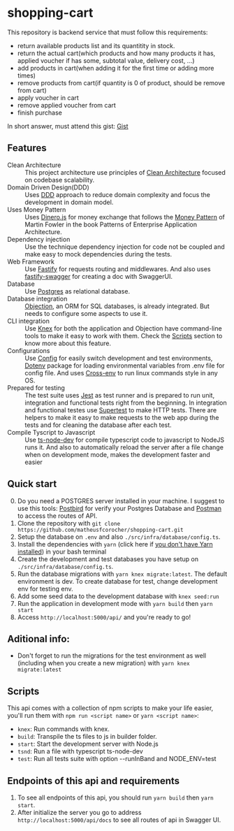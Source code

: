 # shopping-cart

This repository is backend service that must follow this requirements:

* return available products list and its quantitity in stock.
* return the actual cart(which products and how many products it has, applied voucher if has some, subtotal value, delivery cost, ...)
* add products in cart(when adding it for the first time or adding more times)
* remove products from cart(if quantity is 0 of product, should be remove from cart)
* apply voucher in cart
* remove applied voucher from cart
* finish purchase

In short answer, must attend this gist: <a href="https://gist.github.com/talyssonoc/5b102985170a436bcf86ba00f929b889">Gist</a>

## Features

<dl>
  <dt>Clean Architecture</dt>
  <dd>
    This project architecture use principles of <a href="https://8thlight.com/blog/uncle-bob/2012/08/13/the-clean-architecture.html">Clean Architecture</a> focused on codebase scalability.
  </dd>
  
  <dt>Domain Driven Design(DDD)</dt>
  <dd>
    Uses <a href="https://martinfowler.com/bliki/DomainDrivenDesign.html">DDD</a> approach to reduce domain complexity and focus the development in domain model.
  </dd>
  
  <dt>Uses Money Pattern</dt>
  <dd>
    Uses <a href="https://www.npmjs.com/package/dinero.js">Dinero.js</a> for money exchange that follows the <a href="https://martinfowler.com/eaaCatalog/money.html">Money Pattern</a> of Martin Fowler in the book Patterns of Enterprise Application Architecture.
  </dd>
  
  <dt>Dependency injection</dt>
  <dd>
    Use the technique dependency injection for code not be coupled and make easy to mock dependencies during the tests.
  </dd>

<dt>Web Framework</dt>
  <dd>
    Use <a href="https://www.npmjs.com/package/fastify">Fastify</a> for requests routing and middlewares. And also uses <a href="https://www.npmjs.com/package/fastify-swagger">fastify-swagger</a> for creating a doc with SwaggerUI. 
  </dd>

<dt>Database</dt>
  <dd>
    Use <a href="https://www.postgresql.org/">Postgres</a> as relational database. 
  </dd>

<dt>Database integration</dt>
  <dd>
    <a href="https://vincit.github.io/objection.js/">Objection</a>, an ORM for SQL databases, is already integrated. But needs to configure some aspects to use it.</a>
  </dd>

<dt>CLI integration</dt>
  <dd>
    Use <a href="https://www.npmjs.com/package/knex">Knex</a> for both the application and Objection have command-line tools to make it easy to work with them. Check the <a href="#scripts">Scripts</a> section to know more about this feature.
  </dd>

<dt>Configurations</dt>
  <dd>
    Use <a href="https://www.npmjs.com/package/config">Config</a> for easily switch development and test environments, <a href="https://www.npmjs.com/package/dotenv">Dotenv</a> package for loading environmental variables from .env file for config file. And uses <a href="https://www.npmjs.com/package/cross-env">Cross-env</a> to run linux commands style in any OS.
  </dd>

<dt>Prepared for testing</dt>
  <dd>
    The test suite uses <a href="https://www.npmjs.com/package/jest">Jest</a> as test runner and is prepared to run unit, integration and functional tests right from the beginning. In integration and functional testes use <a href="https://www.npmjs.com/package/supertest">Supertest</a> to make HTTP tests. There are helpers to make it easy to make requests to the web app during the tests and for cleaning the database after each test</a>.
  </dd>

<dt>Compile Tyscript to Javascript</dt>
  <dd>
    Use <a href="https://www.npmjs.com/package/ts-node-dev">ts-node-dev</a> for compile typescript code to javascript to NodeJS runs it. And also to automatically reload the server after a file change when on development mode, makes the development faster and easier
  </dd>
</dl>

## Quick start

0. Do you need a POSTGRES server installed in your machine. I suggest to use this tools: <a href="https://www.electronjs.org/apps/postbird">Postbird</a> for verify your Postgres Database and <a href="https://www.postman.com/">Postman</a> to access the routes of API.
1. Clone the repository with `git clone https://github.com/matheusfcorocher/shopping-cart.git`
2. Setup the database on `.env` and also `./src/infra/database/config.ts`.
3. Install the dependencies with `yarn` (click here if [you don't have Yarn installed](https://yarnpkg.com/docs/install)) in your bash terminal
4. Create the development and test databases you have setup on `./src/infra/database/config.ts`.
5. Run the database migrations with `yarn knex migrate:latest`. The default environment is dev. To create database for test, change development env for testing env.
6. Add some seed data to the development database with `knex seed:run`
7. Run the application in development mode with `yarn build` then `yarn start`
8. Access `http://localhost:5000/api/` and you're ready to go!

## Aditional info:
- Don't forget to run the migrations for the test environment as well (including when you create a new migration) with `yarn knex migrate:latest`

## Scripts

This api comes with a collection of npm scripts to make your life easier, you'll run them with `npm run <script name>` or `yarn <script name>`:

- `knex`: Run commands with knex.
- `build`: Transpile the ts files to js in builder folder.
- `start`: Start the development server with Node.js
- `tsnd`: Run a file with typescript ts-node-dev
- `test`: Run all tests suite with option --runInBand and NODE_ENV=test

## Endpoints of this api and requirements

1. To see all endpoints of this api, you should run `yarn build` then `yarn start`.
2. After initialize the server you go to address `http://localhost:5000/api/docs` to see all routes of api in Swagger UI.
